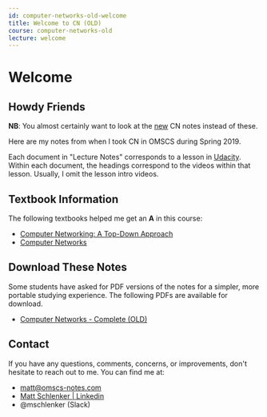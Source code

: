 ```yaml
---
id: computer-networks-old-welcome
title: Welcome to CN (OLD)
course: computer-networks-old
lecture: welcome
---
```


# Welcome

## Howdy Friends

**NB**: You almost certainly want to look at the [new](../computer-networks/welcome) CN notes instead of these.

Here are my notes from when I took CN in OMSCS during Spring 2019.

Each document in "Lecture Notes" corresponds to a lesson in [Udacity](https://classroom.udacity.com/courses/ud436). Within each document, the headings correspond to the videos within that lesson. Usually, I omit the lesson intro videos.

## Textbook Information

The following textbooks helped me get an **A** in this course:

- [Computer Networking: A Top-Down Approach](https://amzn.to/3bTL2o3)
- [Computer Networks](https://amzn.to/3gjF0km)

## Download These Notes

Some students have asked for PDF versions of the notes for a simpler, more portable
studying experience. The following PDFs are available for download.

- [Computer Networks - Complete (OLD)](https://payhip.com/b/9UGM 'The complete set of CN lecture notes, covering content from all sixteen lectures.')

## Contact

If you have any questions, comments, concerns, or improvements, don't hesitate to reach out to me. You can find me at:

- [matt@omscs-notes.com](mailto:matt@omscs-notes.com)
- [Matt Schlenker \| Linkedin](https://www.linkedin.com/in/matthew-schlenker/)
- @mschlenker \(Slack\)
